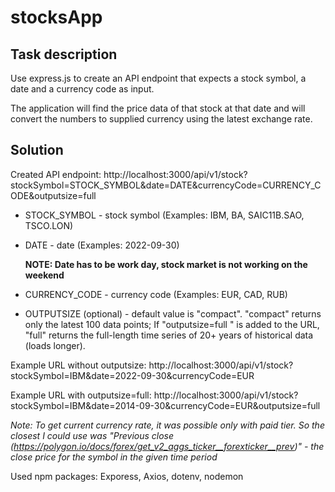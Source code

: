 # stocksApp

## Task description

Use express.js to create an API endpoint that expects a stock symbol, a date and a currency code as input.

The application will find the price data of that stock at that date and will convert the numbers to supplied currency using the latest exchange rate.

## Solution

Created API endpoint:
http://localhost:3000/api/v1/stock?stockSymbol=STOCK_SYMBOL&date=DATE&currencyCode=CURRENCY_CODE&outputsize=full

- STOCK_SYMBOL - stock symbol (Examples: IBM, BA, SAIC11B.SAO, TSCO.LON)

- DATE - date (Examples: 2022-09-30)

  **NOTE: Date has to be work day, stock market is not working on the weekend**

- CURRENCY_CODE - currency code (Examples: EUR, CAD, RUB)

- OUTPUTSIZE (optional) - default value is "compact". "compact" returns only the latest 100 data points; If "outputsize=full " is added to the URL, "full" returns the full-length time series of 20+ years of historical data (loads longer).

Example URL without outputsize: http://localhost:3000/api/v1/stock?stockSymbol=IBM&date=2022-09-30&currencyCode=EUR

Example URL with outputsize=full:
http://localhost:3000/api/v1/stock?stockSymbol=IBM&date=2014-09-30&currencyCode=EUR&outputsize=full

_Note: To get current currency rate, it was possible only with paid tier. So the closest I could use was "Previous close (https://polygon.io/docs/forex/get_v2_aggs_ticker__forexticker__prev)" - the close price for the symbol in the given time period_

Used npm packages: Exporess, Axios, dotenv, nodemon
